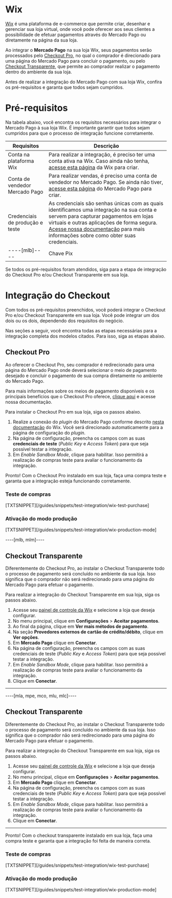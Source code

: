 # Wix

[Wix](https://pt.wix.com/) é uma plataforma de e-commerce que permite criar, desenhar e gerenciar sua loja virtual, onde você pode oferecer aos seus clientes a possibilidade de efetuar pagamentos através do Mercado Pago ou diretamente na página da sua loja. 

Ao integrar o **Mercado Pago** na sua loja Wix, seus pagamentos serão processados pelo [Checkout Pro](https://www.mercadopago[FAKER][URL][DOMAIN]/developers/pt/guides/online-payments/checkout-pro/introduction), no qual  o comprador é direcionado para uma página do Mercado Pago para concluir o pagamento, ou pelo [Checkout Transparente](https://www.mercadopago[FAKER][URL][DOMAIN]/developers/pt/guides/online-payments/checkout-api/introduction), que permite ao comprador realizar o pagamento dentro do ambiente da sua loja.

Antes de realizar a integração do Mercado Pago com sua loja Wix, confira os pré-requisitos e garanta que todos sejam cumpridos.

# Pré-requisitos

Na tabela abaixo, você encontra os requisitos necessários para integrar o Mercado Pago à sua loja Wix. É importante garantir que todos sejam cumpridos para que o processo de integração funcione corretamente.

| Requisitos | Descrição |
|---|---|
| Conta na plataforma Wix | Para realizar a integração, é preciso ter uma conta ativa na Wix. Caso ainda não tenha, [acesse esta página](https://users.wix.com/signin) da Wix para criar.|
| Conta de vendedor Mercado Pago | Para realizar vendas, é preciso uma conta de vendedor no Mercado Pago. Se ainda não tiver, [acesse esta página](https://www.mercadopago[FAKER][URL][DOMAIN]/hub/registration/landing) do Mercado Pago para criar. |
| Credenciais de produção e teste | As credenciais são senhas únicas com as quais identificamos uma integração na sua conta e servem para capturar pagamentos em lojas virtuais e outras aplicações de forma segura. [Acesse nossa documentação](https://www.mercadopago[FAKER][URL][DOMAIN]/developers/pt/guides/resources/credentials) para mais informações sobre como obter suas credenciais. |
----[mlb]----| Chave Pix | Para configurar o Pix em sua integração com o Mercado Pago é necessário que sua chave Pix esteja configurada. Para mais informações sobre como configurá-la, [confira nossa documentação](https://www.mercadopago[FAKER][URL][DOMAIN]/ajuda/17843). |------------

Se todos os pré-requisitos foram atendidos, siga para a etapa de integração do Checkout Pro e/ou Checkout Transparente em sua loja.

# Integração do Checkout

Com todos os pré-requisitos preenchidos, você poderá integrar o Checkout Pro e/ou Checkout Transparente em sua loja. Você pode integrar um dos dois ou os dois, dependendo dos requisitos do negócio.

Nas seções a seguir, você encontra todas as etapas necessárias para a integração completa dos modelos citados. Para isso, siga as etapas abaixo.

## Checkout Pro

Ao oferecer o Checkout Pro, seu comprador é redirecionado para uma página  do Mercado Pago onde deverá selecionar o meio de pagamento desejado e concluir o pagamento de sua compra diretamente no ambiente do Mercado Pago.

Para mais informações sobre os meios de pagamento disponíveis e os principais benefícios que o Checkout Pro oferece, [clique aqui](https://www.mercadopago[FAKER][URL][DOMAIN]/developers/pt/guides/online-payments/checkout-pro/introduction) e acesse nossa documentação.

Para instalar o Checkout Pro em sua loja, siga os passos abaixo.

1. Realize a conexão do _plugin_ do Mercado Pago conforme descrito [nesta documentação](https://support.wix.com/pt/article/conectando-mercadopago-como-provedor-de-pagamento) do Wix. Você será direcionado automaticamente para a página de configuração do _plugin_.
2. Na página de configuração, preencha os campos com as suas **credenciais de teste** (_Public Key_ e _Access Token_) para que seja possível testar a integração.
3. Em _Enable Sandbox Mode_, clique para habilitar. Isso permitirá a realização de compras teste para avaliar o funcionamento da integração.

Pronto! Com o Checkout Pro instalado em sua loja, faça uma compra teste e garanta que a integração esteja funcionando corretamente.

### Teste de compras

[TXTSNIPPET][/guides/snippets/test-integration/wix-test-purchase]


### Ativação do modo produção

[TXTSNIPPET][/guides/snippets/test-integration/wix-production-mode]

----[mlb, mlm]----
## Checkout Transparente

Diferentemente do Checkout Pro, ao instalar o Checkout Transparente todo o processo de pagamento será concluído no ambiente da sua loja. Isso significa que o comprador não será redirecionado para uma página do Mercado Pago para efetuar o pagamento.

Para realizar a integração do Checkout Transparente em sua loja, siga os passos abaixo.

1. Acesse seu [painel de controle da Wix](https://manage.wix.com/dashboard/) e selecione a loja que deseja configurar.
2. No menu principal, clique em **Configurações** > **Aceitar pagamentos**.
3. Ao final da página, clique em **Ver mais métodos de pagamento**.
4. Na seção **Provedores externos de cartão de crédito/débito**, clique em **Ver opções**.
5. Em **Mercado Pago** clique em **Conectar**.
6. Na página de configuração, preencha os campos com as suas credenciais de teste (_Public Key_ e _Access Token_) para que seja possível testar a integração.
7. Em _Enable Sandbox Mode_, clique para habilitar. Isso permitirá a realização de compras teste para avaliar o funcionamento da integração.
8. Clique em **Conectar**.
------------

----[mla, mpe, mco, mlu, mlc]----
## Checkout Transparente

Diferentemente do Checkout Pro, ao instalar o Checkout Transparente todo o processo de pagamento será concluído no ambiente da sua loja. Isso significa que o comprador não será redirecionado para uma página do Mercado Pago para efetuar o pagamento.

Para realizar a integração do Checkout Transparente em sua loja, siga os passos abaixo.

1. Acesse seu [painel de controle da Wix](https://manage.wix.com/dashboard/) e selecione a loja que deseja configurar.
2. No menu principal, clique em **Configurações** > **Aceitar pagamentos**.
3. Em **Mercado Pago** clique em **Conectar**.
4. Na página de configuração, preencha os campos com as suas credenciais de teste (_Public Key_ e _Access Token_) para que seja possível testar a integração.
5. Em _Enable Sandbox Mode_, clique para habilitar. Isso permitirá a realização de compras teste para avaliar o funcionamento da integração.
6. Clique em **Conectar**.
------------

Pronto! Com o checkout transparente instalado em sua loja, faça uma compra teste e garanta que a integração foi feita de maneira correta.

### Teste de compras

[TXTSNIPPET][/guides/snippets/test-integration/wix-test-purchase]

### Ativação do modo produção

[TXTSNIPPET][/guides/snippets/test-integration/wix-production-mode]
